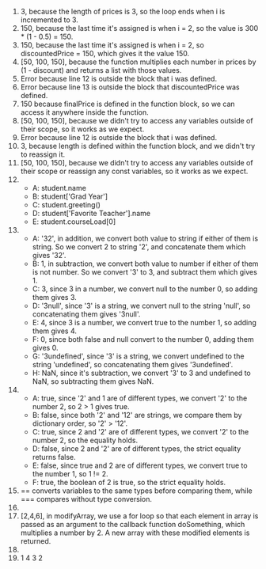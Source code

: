 1. 3, because the length of prices is 3, so the loop ends when i is incremented to 3. 
2. 150, because the last time it's assigned is when i = 2, so the value is 300 * (1 - 0.5) = 150.
3. 150, because the last time it's assigned is when i = 2, so discountedPrice = 150, which gives it the value 150.
4. [50, 100, 150], because the function multiplies each number in prices by (1 - discount) and returns a list with those values.
5. Error because line 12 is outside the block that i was defined.
6. Error because line 13 is outside the block that discountedPrice was defined.
7. 150 because finalPrice is defined in the function block, so we can access it anywhere inside the function.
8. [50, 100, 150], because we didn't try to access any variables outside of their scope, so it works as we expect.
9. Error because line 12 is outside the block that i was defined.
10. 3, because length is defined within the function block, and we didn't try to reassign it.
11. [50, 100, 150], because we didn't try to access any variables outside of their scope or reassign any const variables, so it works as we expect.
12. 
    - A: student.name
    - B: student['Grad Year']
    - C: student.greeting()
    - D: student['Favorite Teacher'].name
    - E: student.courseLoad[0]
13. 
    - A: '32', in addition, we convert both value to string if either of them is string. So we convert 2 to string '2', and concatenate them which gives '32'.
    - B: 1, in subtraction, we convert both value to number if either of them is not number. So we convert '3' to 3, and subtract them which gives 1.
    - C: 3, since 3 in a number, we convert null to the number 0, so adding them gives 3.
    - D: '3null', since '3' is a string, we convert null to the string 'null', so concatenating them gives '3null'.
    - E: 4, since 3 is a number, we convert true to the number 1, so adding them gives 4.
    - F: 0, since both false and null convert to the number 0, adding them gives 0.
    - G: '3undefined', since '3' is a string, we convert undefined to the string 'undefined', so concatenating them gives '3undefined'.
    - H: NaN, since it's subtraction, we convert '3' to 3 and undefined to NaN, so subtracting them gives NaN.
14. 
    - A: true, since '2' and 1 are of different types, we convert '2' to the number 2, so 2 > 1 gives true.
    - B: false, since both '2' and '12' are strings, we compare them by dictionary order, so '2' > '12'.
    - C: true, since 2 and '2' are of different types, we convert '2' to the number 2, so the equality holds.
    - D: false, since 2 and '2' are of different types, the strict equality returns false.
    - E: false, since true and 2 are of different types, we convert true to the number 1, so 1 != 2.
    - F: true, the boolean of 2 is true, so the strict equality holds.
15. == converts variables to the same types before comparing them, while === compares without type conversion.
16. 
17. [2,4,6], in modifyArray, we use a for loop so that each element in array is passed as an argument to the callback function doSomething, which multiplies a number by 2. A new array with these modified elements is returned.
18. 
19. 1 4 3 2